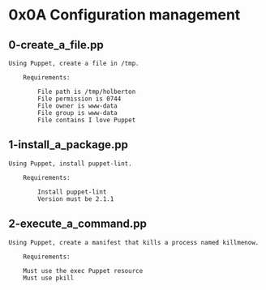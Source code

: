 # 0x0A Configuration management

## 0-create_a_file.pp
    Using Puppet, create a file in /tmp.

        Requirements:

            File path is /tmp/holberton
            File permission is 0744
            File owner is www-data
            File group is www-data
            File contains I love Puppet

## 1-install_a_package.pp
    Using Puppet, install puppet-lint.

        Requirements:

            Install puppet-lint
            Version must be 2.1.1

## 2-execute_a_command.pp
    Using Puppet, create a manifest that kills a process named killmenow.

        Requirements:

        Must use the exec Puppet resource
        Must use pkill
